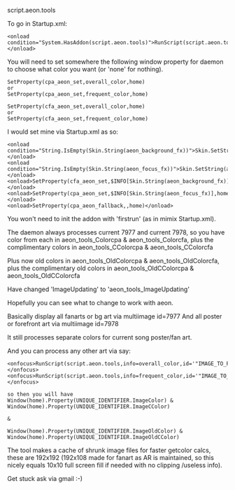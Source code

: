 script.aeon.tools


To go in Startup.xml:

	<onload condition="System.HasAddon(script.aeon.tools)">RunScript(script.aeon.tools,daemon=True)</onload>


You will need to set somewhere the following window property for daemon to choose what color you want (or 'none' for nothing).

	SetProperty(cpa_aeon_set,overall_color,home)
	or
	SetProperty(cpa_aeon_set,frequent_color,home)

	SetProperty(cfa_aeon_set,overall_color,home)
	or
	SetProperty(cfa_aeon_set,frequent_color,home)


I would set mine via Startup.xml as so:

	<onload condition="String.IsEmpty(Skin.String(aeon_background_fx))">Skin.SetString(aeon_background_fx,overall_color)</onload>
	<onload condition="String.IsEmpty(Skin.String(aeon_focus_fx))">Skin.SetString(aeon_focus_fx,overall_color)</onload>
	<onload>SetProperty(cfa_aeon_set,$INFO[Skin.String(aeon_background_fx)],home)</onload>
	<onload>SetProperty(cpa_aeon_set,$INFO[Skin.String(aeon_focus_fx)],home)</onload>
	<onload>SetProperty(cpa_aeon_fallback,,home)</onload>


You won't need to init the addon with 'firstrun' (as in mimix Startup.xml).

The daemon always processes current 7977 and current 7978, so you have color from each in aeon_tools_Colorcpa & aeon_tools_Colorcfa, plus the complimentary colors in aeon_tools_CColorcpa & aeon_tools_CColorcfa

Plus now old colors in aeon_tools_OldColorcpa & aeon_tools_OldColorcfa, plus the complimentary old colors in aeon_tools_OldCColorcpa & aeon_tools_OldCColorcfa

Have changed 'ImageUpdating' to 'aeon_tools_ImageUpdating'


Hopefully you can see what to change to work with aeon.


Basically display all fanarts or bg art via multiimage id=7977
And all poster or forefront art via multiimage id=7978

It still processes separate colors for current song poster/fan art.


And you can process any other art via say:

	<onfocus>RunScript(script.aeon.tools,info=overall_color,id='"IMAGE_TO_PROCESS"',prefix=UNIQUE_IDENTIFIER)</onfocus>
	<onfocus>RunScript(script.aeon.tools,info=frequent_color,id='"IMAGE_TO_PROCESS"',prefix=UNIQUE_IDENTIFIER)</onfocus>

	so then you will have Window(home).Property(UNIQUE_IDENTIFIER.ImageColor) & Window(home).Property(UNIQUE_IDENTIFIER.ImageCColor)

	&

	Window(home).Property(UNIQUE_IDENTIFIER.ImageOldColor) & Window(home).Property(UNIQUE_IDENTIFIER.ImageOldCColor)


The tool makes a cache of shrunk image files for faster getcolor calcs, these are 192x192 (192x108 made for fanart as AR is maintained, so this nicely equals 10x10 full screen fill if needed with no clipping /useless info).



Get stuck ask via gmail :-)

